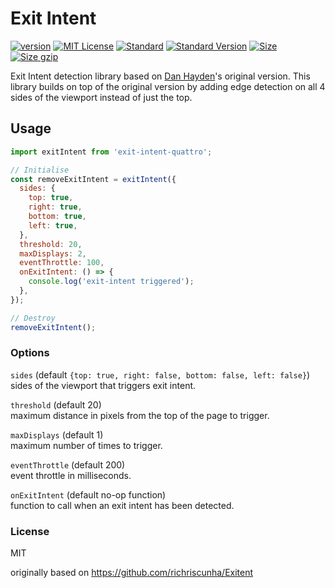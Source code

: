 # Exit Intent

[![version][version]](http://npm.im/exit-intent)
[![MIT License][mit license]](http://opensource.org/licenses/MIT)
[![Standard][standard]](http://standardjs.com)
[![Standard Version][standard version]](https://github.com/conventional-changelog/standard-version)
[![Size][size]](https://unpkg.com/exit-intent)
[![Size gzip][size gzip]](https://unpkg.com/exit-intent)

Exit Intent detection library based on [Dan Hayden](https://github.com/danhayden/exit-intent)'s original version. This library builds on top of the original version by adding edge detection on all 4 sides of the viewport instead of just the top.

## Usage

```js
import exitIntent from 'exit-intent-quattro';

// Initialise
const removeExitIntent = exitIntent({
  sides: {
    top: true,
    right: true,
    bottom: true,
    left: true,
  },
  threshold: 20,
  maxDisplays: 2,
  eventThrottle: 100,
  onExitIntent: () => {
    console.log('exit-intent triggered');
  },
});

// Destroy
removeExitIntent();
```

### Options

`sides` (default `{top: true, right: false, bottom: false, left: false}`)
sides of the viewport that triggers exit intent.

`threshold` (default 20)  
maximum distance in pixels from the top of the page to trigger.

`maxDisplays` (default 1)  
maximum number of times to trigger.

`eventThrottle` (default 200)  
event throttle in milliseconds.

`onExitIntent` (default no-op function)  
function to call when an exit intent has been detected.

### License

MIT

[version]: https://img.shields.io/npm/v/exit-intent.svg
[mit license]: https://img.shields.io/npm/l/exit-intent.svg
[standard]: https://img.shields.io/badge/code%20style-standard-brightgreen.svg
[standard version]: https://img.shields.io/badge/release-standard%20version-brightgreen.svg
[size]: https://badges.herokuapp.com/size/npm/exit-intent
[size gzip]: https://badges.herokuapp.com/size/npm/exit-intent?gzip=true

originally based on https://github.com/richriscunha/Exitent

